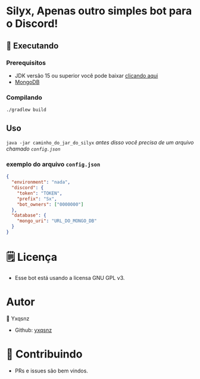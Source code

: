 # Silyx, Apenas outro simples bot para o Discord!

## 🚀 Executando
### Prerequisitos
* JDK versão 15 ou superior você pode baixar [clicando aqui](https://www.oracle.com/br/java/technologies/javase-downloads.html)
* [MongoDB](https://www.mongodb.com/)
### Compilando
`./gradlew build` 
## Uso
`java -jar caminho_do_jar_do_silyx`
*antes disso você precisa de um arquivo chamado `config.json`*
### exemplo do arquivo `config.json`
```json
{
  "environment": "nada",
  "discord": {
    "token": "TOKEN",
    "prefix": "Sx",
    "bot_owners": ["0000000"]
  },
  "database": {
    "mongo_uri": "URL_DO_MONGO_DB"
  }
}
```

# 🗒️ Licença
 + Esse bot está usando a licensa GNU GPL v3.
# Autor
   🧔 Yxqsnz
   + Github: [yxqsnz](https://github.com/yxqsnz)
 # 🤝 Contribuindo
   + PRs e issues são bem vindos.
